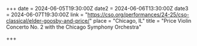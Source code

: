 +++ date = 2024-06-05T19:30:00Z 
date2 = 2024-06-06T13:30:00Z
date3 = 2024-06-07T19:30:00Z
link = "https://cso.org/performances/24-25/cso-classical/elder-goosby-and-price/"
place = "Chicago, IL"
title = "Price Violin Concerto No. 2 with the Chicago Symphony Orchestra"

+++
